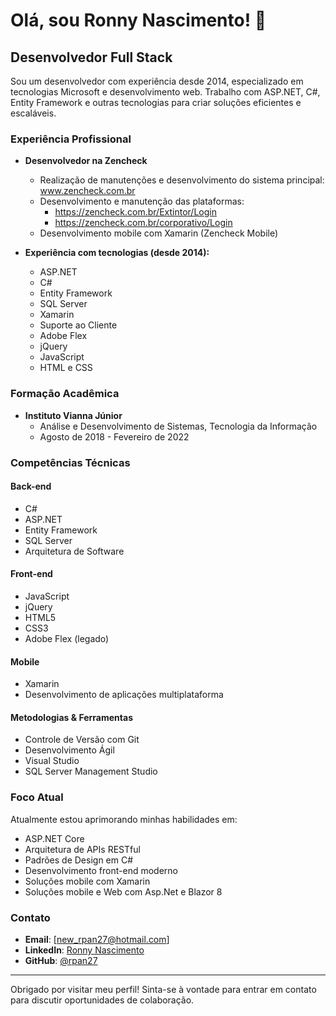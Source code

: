 # Olá, sou Ronny Nascimento! 👋

## Desenvolvedor Full Stack

Sou um desenvolvedor com experiência desde 2014, especializado em tecnologias Microsoft e desenvolvimento web. Trabalho com ASP.NET, C#, Entity Framework e outras tecnologias para criar soluções eficientes e escaláveis.

### Experiência Profissional

- **Desenvolvedor na Zencheck**
  - Realização de manutenções e desenvolvimento do sistema principal: www.zencheck.com.br
  - Desenvolvimento e manutenção das plataformas:
    - https://zencheck.com.br/Extintor/Login
    - https://zencheck.com.br/corporativo/Login
  - Desenvolvimento mobile com Xamarin (Zencheck Mobile)

- **Experiência com tecnologias (desde 2014):**
  - ASP.NET
  - C#
  - Entity Framework
  - SQL Server
  - Xamarin
  - Suporte ao Cliente
  - Adobe Flex
  - jQuery
  - JavaScript
  - HTML e CSS

### Formação Acadêmica

- **Instituto Vianna Júnior**
  - Análise e Desenvolvimento de Sistemas, Tecnologia da Informação
  - Agosto de 2018 - Fevereiro de 2022

### Competências Técnicas

#### Back-end
- C#
- ASP.NET
- Entity Framework
- SQL Server
- Arquitetura de Software

#### Front-end
- JavaScript
- jQuery
- HTML5
- CSS3
- Adobe Flex (legado)

#### Mobile
- Xamarin
- Desenvolvimento de aplicações multiplataforma

#### Metodologias & Ferramentas
- Controle de Versão com Git
- Desenvolvimento Ágil
- Visual Studio
- SQL Server Management Studio

### Foco Atual

Atualmente estou aprimorando minhas habilidades em:
- ASP.NET Core
- Arquitetura de APIs RESTful
- Padrões de Design em C#
- Desenvolvimento front-end moderno
- Soluções mobile com Xamarin
- Soluções mobile e Web com Asp.Net e Blazor 8

### Contato

- **Email**: [new_rpan27@hotmail.com]
- **LinkedIn**: [Ronny Nascimento](https://www.linkedin.com/in/ronny-nascimento-821a7024/)
- **GitHub**: [@rpan27](https://github.com/rpan27)

---

Obrigado por visitar meu perfil! Sinta-se à vontade para entrar em contato para discutir oportunidades de colaboração.
